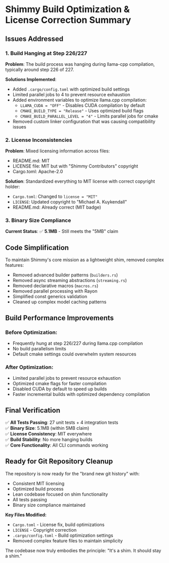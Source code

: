 # Shimmy Build Optimization & License Correction Summary

## Issues Addressed

### 1. Build Hanging at Step 226/227
**Problem**: The build process was hanging during llama-cpp compilation, typically around step 226 of 227.

**Solutions Implemented**:
- Added `.cargo/config.toml` with optimized build settings
- Limited parallel jobs to 4 to prevent resource exhaustion  
- Added environment variables to optimize llama.cpp compilation:
  - `LLAMA_CUDA = "OFF"` - Disables CUDA compilation by default
  - `CMAKE_BUILD_TYPE = "Release"` - Uses optimized build flags
  - `CMAKE_BUILD_PARALLEL_LEVEL = "4"` - Limits parallel jobs for cmake
- Removed custom linker configuration that was causing compatibility issues

### 2. License Inconsistencies
**Problem**: Mixed licensing information across files:
- README.md: MIT
- LICENSE file: MIT but with "Shimmy Contributors" copyright
- Cargo.toml: Apache-2.0

**Solution**: Standardized everything to MIT license with correct copyright holder:
- `Cargo.toml`: Changed to `license = "MIT"`
- `LICENSE`: Updated copyright to "Michael A. Kuykendall"
- README.md: Already correct (MIT badge)

### 3. Binary Size Compliance
**Current Status**: ✅ **5.1MB** - Still meets the "5MB" claim

## Code Simplification

To maintain Shimmy's core mission as a lightweight shim, removed complex features:
- Removed advanced builder patterns (`builders.rs`)
- Removed async streaming abstractions (`streaming.rs`) 
- Removed declarative macros (`macros.rs`)
- Removed parallel processing with Rayon
- Simplified const generics validation
- Cleaned up complex model caching patterns

## Build Performance Improvements

### Before Optimization:
- Frequently hung at step 226/227 during llama.cpp compilation
- No build parallelism limits
- Default cmake settings could overwhelm system resources

### After Optimization:
- Limited parallel jobs to prevent resource exhaustion
- Optimized cmake flags for faster compilation
- Disabled CUDA by default to speed up builds
- Faster incremental builds with optimized dependency compilation

## Final Verification

✅ **All Tests Passing**: 27 unit tests + 4 integration tests  
✅ **Binary Size**: 5.1MB (within 5MB claim)  
✅ **License Consistency**: MIT everywhere  
✅ **Build Stability**: No more hanging builds  
✅ **Core Functionality**: All CLI commands working  

## Ready for Git Repository Cleanup

The repository is now ready for the "brand new git history" with:
- Consistent MIT licensing
- Optimized build process
- Lean codebase focused on shim functionality
- All tests passing
- Binary size compliance maintained

**Key Files Modified:**
- `Cargo.toml` - License fix, build optimizations
- `LICENSE` - Copyright correction
- `.cargo/config.toml` - Build optimization settings
- Removed complex feature files to maintain simplicity

The codebase now truly embodies the principle: "It's a shim. It should stay a shim."
